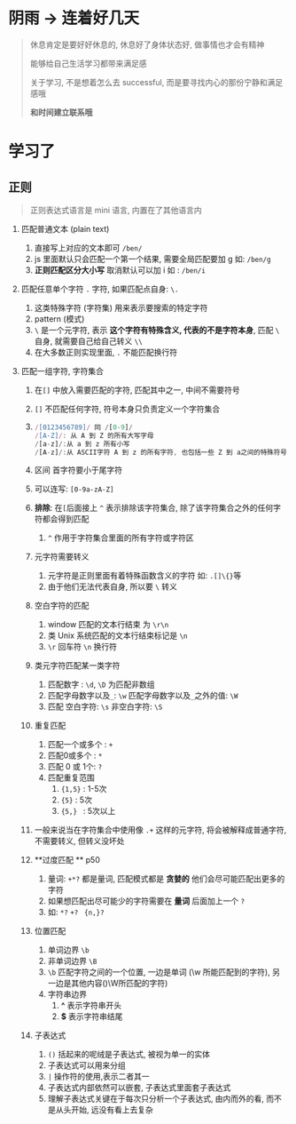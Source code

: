 # 阴雨 -> 连着好几天

> 休息肯定是要好好休息的, 休息好了身体状态好, 做事情也才会有精神
>
> 能够给自己生活学习都带来满足感
>
> 关于学习, 不是想着怎么去 successful, 而是要寻找内心的那份宁静和满足感哦
>
> **和时间建立联系哦**

# 学习了

## 正则

> 正则表达式语言是 mini 语言, 内置在了其他语言内

1. 匹配普通文本 (plain text)

   1. 直接写上对应的文本即可 `/ben/`
   2. js 里面默认只会匹配一个第一个结果, 需要全局匹配要加 g 如: `/ben/g`
   3. **正则匹配区分大小写** 取消默认可以加 i 如 : `/ben/i`

2. 匹配任意单个字符 `.` 字符, 如果匹配点自身: `\.`

   1. 这类特殊字符 (字符集) 用来表示要搜索的特定字符
   2. pattern (模式)
   3. `\` 是一个元字符, 表示 **这个字符有特殊含义, 代表的不是字符本身**, 匹配 `\` 自身, 就需要自己给自己转义 `\\`
   4. 在大多数正则实现里面,  `.` 不能匹配换行符

3. 匹配一组字符, 字符集合

   1. 在`[]` 中放入需要匹配的字符, 匹配其中之一, 中间不需要符号

   2. `[]` 不匹配任何字符, 符号本身只负责定义一个字符集合

   3. ```js
      /[0123456789]/ 同 /[0-9]/
      /[A-Z]/: 从 A 到 Z 的所有大写字母
      /[a-z]/:从 a 到 z 所有小写
      /[A-z]/:从 ASCII字符 A 到 z 的所有字符, 也包括一些 Z 到 a之间的特殊符号
      ```

   4. 区间 首字符要小于尾字符

   5. 可以连写: `[0-9a-zA-Z]`

   6. **排除**: 在`[`后面接上 `^` 表示排除该字符集合, 除了该字符集合之外的任何字符都会得到匹配

      1. `^` 作用于字符集合里面的所有字符或字符区

   7. 元字符需要转义

      1. 元字符是正则里面有着特殊函数含义的字符 如: `.[]\{}`等
      2. 由于他们无法代表自身, 所以要 `\` 转义

   8. 空白字符的匹配

      1. window 匹配的文本行结束 为 `\r\n`
      2. 类 Unix 系统匹配的文本行结束标记是 `\n`
      3. `\r` 回车符 `\n` 换行符

   9. 类元字符匹配某一类字符 

      1. 匹配数字 : `\d`, `\D` 为匹配非数组
      2. 匹配字母数字以及`_`: `\w`    匹配字母数字以及`_`之外的值: `\W`
      3. 匹配 空白字符: `\s` 非空白字符: `\S`

   10. 重复匹配

       1. 匹配一个或多个 : `+`
       2. 匹配0或多个 : `*`
       3. 匹配 0 或 1个: `?`
       4. 匹配重复范围
          1. `{1,5}` : 1-5次
          2. `{5}` : 5次
          3. `{5,} ` : 5次以上

   11. 一般来说当在字符集合中使用像 `.+` 这样的元字符, 将会被解释成普通字符, 不需要转义, 但转义没坏处

   12. **过度匹配 ** p50

       1. 量词: `+*?` 都是量词, 匹配模式都是 **贪婪的** 他们会尽可能匹配出更多的字符
       2. 如果想匹配出尽可能少的字符需要在 **量词** 后面加上一个 `?` 
       3. 如: `*?` `+? ` `{n,}?`

   13. 位置匹配

       1. 单词边界 `\b`
       2. 非单词边界 `\B`
       3. `\b` 匹配字符之间的一个位置, 一边是单词 (\w 所能匹配到的字符), 另一边是其他内容()\W所匹配的字符)
       4. 字符串边界 
          1. **^** 表示字符串开头
          2. **$** 表示字符串结尾

   14. 子表达式

       1. `()` 括起来的呢绒是子表达式, 被视为单一的实体
       2. 子表达式可以用来分组
       3. `|` 操作符的使用,表示二者其一
       4. 子表达式内部依然可以嵌套, 子表达式里面套子表达式
       5. 理解子表达式关键在于每次只分析一个子表达式, 由内而外的看, 而不是从头开始, 远没有看上去复杂